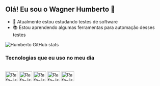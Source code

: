 ## Olá! Eu sou o Wagner Humberto 👋


- 🌱 Atualmente estou estudando testes de software 
- 📚 Estou aprendendo algumas ferramentas para automação desses testes 

![Humberto GitHub stats](https://github-readme-stats.vercel.app/api?username=WagnerHumberto&show_icons=true&theme=merko)

### Tecnologias que eu uso no meu dia

<div style="display: inline_block"><br>
<img align="center" alt="Rafa-Js" height="30" width="40"<img src="https://cdn.jsdelivr.net/gh/devicons/devicon/icons/cucumber/cucumber-plain.svg" />
<img align="center" alt="Rafa-Js" height="30" width="40"<img src="https://cdn.jsdelivr.net/gh/devicons/devicon/icons/selenium/selenium-original.svg" />
 <img align="center" alt="Rafa-Js" height="30" width="40" 
            <img src="https://cdn.jsdelivr.net/gh/devicons/devicon/icons/vscode/vscode-original.svg" />
  <img align="center" alt="Rafa-Js" height="30" width="40" 
          <img src="https://cdn.jsdelivr.net/gh/devicons/devicon/icons/intellij/intellij-original.svg" />
   <img align="center" alt="Rafa-Js" height="30" width="40" 
            <img src="https://cdn.jsdelivr.net/gh/devicons/devicon/icons/java/java-original.svg" />
          
          
          
          
          
  
          
          
          
 


 

